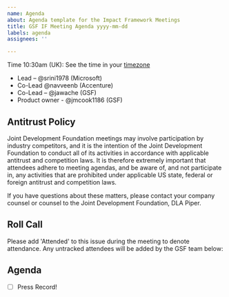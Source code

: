 ```yaml
---
name: Agenda
about: Agenda template for the Impact Framework Meetings
title: GSF IF Meeting Agenda yyyy-mm-dd
labels: agenda
assignees: ''

---
```


Time 10:30am (UK): See the time in your [timezone](https://everytimezone.com/s/06092489)

- Lead – @srini1978 (Microsoft)
- Co-Lead @navveenb (Accenture)
- Co-Lead – @jawache (GSF)
- Product owner - @jmcook1186 (GSF)

## Antitrust Policy

Joint Development Foundation meetings may involve participation by industry competitors, and it is the intention of the Joint Development Foundation to conduct all of its activities in accordance with applicable antitrust and competition laws. It is therefore extremely important that attendees adhere to meeting agendas, and be aware of, and not participate in, any activities that are prohibited under applicable US state, federal or foreign antitrust and competition laws.

If you have questions about these matters, please contact your company counsel or counsel to the Joint Development Foundation, DLA Piper.

## Roll Call

Please add 'Attended' to this issue during the meeting to denote attendance.
Any untracked attendees will be added by the GSF team below:

## Agenda
- [ ] Press Record!
